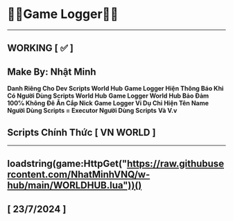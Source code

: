 # 👨‍💻Game Logger👨‍💻

---------------
WORKING [ ✅ ]
---------------
## Make By: Nhật Minh

**Danh Riêng Cho Dev Scripts World Hub**
**Game Logger Hiện Thông Báo Khi Có Người Dùng Scripts World Hub**
**Game Logger World Hub Bảo Đảm 100℅ Không Đê Ăn Cắp Nick**
**Game Logger Vi Dụ Chỉ Hiện Tên Name Người Dùng Scripts = Executor Người Dùng Scripts**
**Và V.v**

## Scripts Chính Thức [ VN WORLD ]
------------------------------------
loadstring(game:HttpGet("https://raw.githubusercontent.com/NhatMinhVNQ/w-hub/main/WORLDHUB.lua"))()
------------------------------------

## [ 23/7/2024 ]
